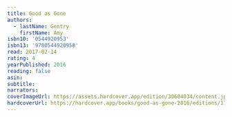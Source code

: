 ```yaml
---
title: Good as Gone
authors:
  - lastName: Gentry
    firstName: Amy
isbn10: '0544920953'
isbn13: '9780544920958'
read: 2017-02-14
rating: 4
yearPublished: 2016
reading: false
asin:
subtitle:
narrators:
coverImageUrl: https://assets.hardcover.app/edition/30604034/content.jpeg
hardcoverUrl: https://hardcover.app/books/good-as-gone-2016/editions/17930753
---
```

